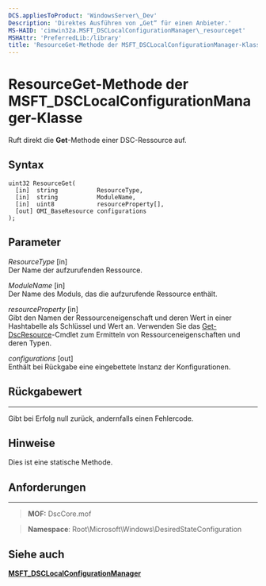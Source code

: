 ```yaml
---
DCS.appliesToProduct: 'WindowsServer\_Dev'
Description: 'Direktes Ausführen von „Get“ für einen Anbieter.'
MS-HAID: 'cimwin32a.MSFT_DSCLocalConfigurationManager\_resourceget'
MSHAttr: 'PreferredLib:/library'
title: 'ResourceGet-Methode der MSFT_DSCLocalConfigurationManager-Klasse'
---
```


# ResourceGet-Methode der MSFT_DSCLocalConfigurationManager-Klasse

Ruft direkt die **Get**-Methode einer DSC-Ressource auf.

Syntax
------

```mof
uint32 ResourceGet(
  [in]  string           ResourceType,
  [in]  string           ModuleName,
  [in]  uint8            resourceProperty[],
  [out] OMI_BaseResource configurations
);
```

Parameter
----------

*ResourceType* \[in\]  
Der Name der aufzurufenden Ressource.

*ModuleName* \[in\]  
Der Name des Moduls, das die aufzurufende Ressource enthält.

*resourceProperty* \[in\]  
Gibt den Namen der Ressourceneigenschaft und deren Wert in einer Hashtabelle als Schlüssel und Wert an. Verwenden Sie das
[Get-DscResource](https://technet.microsoft.com/en-us/library/dn521625.aspx)-Cmdlet zum Ermitteln von Ressourceneigenschaften und deren Typen.

*configurations* \[out\]  
Enthält bei Rückgabe eine eingebettete Instanz der Konfigurationen.

## Rückgabewert
------------

Gibt bei Erfolg null zurück, andernfalls einen Fehlercode.

## Hinweise

Dies ist eine statische Methode.

## Anforderungen
------------
>**MOF:** DscCore.mof

>**Namespace**: Root\Microsoft\Windows\DesiredStateConfiguration


## Siehe auch


[**MSFT_DSCLocalConfigurationManager**](msft-dsclocalconfigurationmanager.md)


 

 





<!--HONumber=Apr16_HO2-->


